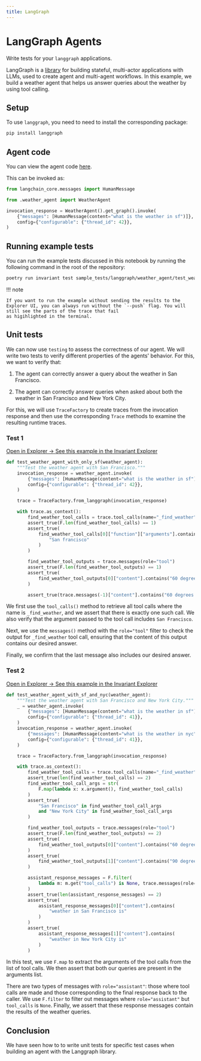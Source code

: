 ```yaml
---
title: LangGraph
---
```


# LangGraph Agents

<div class="subtitle">
Write tests for your <code>langgraph</code> applications.
</div>

LangGraph is a [library](https://github.com/langchain-ai/langgraph) for building stateful, multi-actor applications with LLMs, used to create agent and multi-agent workflows. In this example, we build a weather agent that helps us answer queries about the weather by using tool calling.

## Setup
To use `langgraph`, you need to need to install the corresponding package:

```bash
pip install langgraph
```

## Agent code

You can view the agent code [here](https://github.com/invariantlabs-ai/invariant/blob/main/testing/sample_tests/langgraph/weather_agent/weather_agent.py).

This can be invoked as:

```python
from langchain_core.messages import HumanMessage

from .weather_agent import WeatherAgent

invocation_response = WeatherAgent().get_graph().invoke(
    {"messages": [HumanMessage(content="what is the weather in sf")]},
    config={"configurable": {"thread_id": 42}},
)
```


## Running example tests

You can run the example tests discussed in this notebook by running the following command in the root of the repository:

```bash
poetry run invariant test sample_tests/langgraph/weather_agent/test_weather_agent.py --push --dataset_name langgraph_weather_agent
```

!!! note

    If you want to run the example without sending the results to the Explorer UI, you can always run without the `--push` flag. You will still see the parts of the trace that fail
    as higihlighted in the terminal.

## Unit tests

We can now use `testing` to assess the correctness of our agent. We will write two tests to verify different properties of the agents' behavior. For this, we want to verify that:

1. The agent can correctly answer a query about the weather in San Francisco.

2. The agent can correctly answer queries when asked about both the weather in San Francisco and New York City.

For this, we will use `TraceFactory` to create traces from the invocation response and then use the corresponding `Trace` methods to examine the resulting runtime traces.

### Test 1

<div class='tiles'>
<a target="_blank" href="https://explorer.invariantlabs.ai/u/hemang1729/langgraph_weather_agent-1733695457/t/1" class='tile'>
    <span class='tile-title'>Open in Explorer →</span>
    <span class='tile-description'>See this example in the Invariant Explorer</span>
</a>
</div>

```python
def test_weather_agent_with_only_sf(weather_agent):
    """Test the weather agent with San Francisco."""
    invocation_response = weather_agent.invoke(
        {"messages": [HumanMessage(content="what is the weather in sf")]},
        config={"configurable": {"thread_id": 42}},
    )

    trace = TraceFactory.from_langgraph(invocation_response)

    with trace.as_context():
        find_weather_tool_calls = trace.tool_calls(name="_find_weather")
        assert_true(F.len(find_weather_tool_calls) == 1)
        assert_true(
            find_weather_tool_calls[0]["function"]["arguments"].contains(
                "San francisco"
            )
        )

        find_weather_tool_outputs = trace.messages(role="tool")
        assert_true(F.len(find_weather_tool_outputs) == 1)
        assert_true(
            find_weather_tool_outputs[0]["content"].contains("60 degrees and foggy")
        )

        assert_true(trace.messages(-1)["content"].contains("60 degrees and foggy"))
```

We first use the `tool_calls()` method to retrieve all tool calls where the name is `_find_weather`, and we assert that there is exactly one such call. We also verify that the argument passed to the tool call includes `San Francisco`.

Next, we use the `messages()` method with the `role="tool"` filter to check the output for `_find_weather` tool call, ensuring that the content of this output contains our desired answer.

Finally, we confirm that the last message also includes our desired answer.

### Test 2

<div class='tiles'>
<a target="_blank" href="https://explorer.invariantlabs.ai/u/hemang1729/langgraph_weather_agent-1733695457/t/2" class='tile'>
    <span class='tile-title'>Open in Explorer →</span>
    <span class='tile-description'>See this example in the Invariant Explorer</span>
</a>
</div>

```python
def test_weather_agent_with_sf_and_nyc(weather_agent):
    """Test the weather agent with San Francisco and New York City."""
    _ = weather_agent.invoke(
        {"messages": [HumanMessage(content="what is the weather in sf")]},
        config={"configurable": {"thread_id": 41}},
    )
    invocation_response = weather_agent.invoke(
        {"messages": [HumanMessage(content="what is the weather in nyc")]},
        config={"configurable": {"thread_id": 41}},
    )

    trace = TraceFactory.from_langgraph(invocation_response)

    with trace.as_context():
        find_weather_tool_calls = trace.tool_calls(name="_find_weather")
        assert_true(len(find_weather_tool_calls) == 2)
        find_weather_tool_call_args = str(
            F.map(lambda x: x.argument(), find_weather_tool_calls)
        )
        assert_true(
            "San Francisco" in find_weather_tool_call_args
            and "New York City" in find_weather_tool_call_args
        )

        find_weather_tool_outputs = trace.messages(role="tool")
        assert_true(F.len(find_weather_tool_outputs) == 2)
        assert_true(
            find_weather_tool_outputs[0]["content"].contains("60 degrees and foggy")
        )
        assert_true(
            find_weather_tool_outputs[1]["content"].contains("90 degrees and sunny")
        )

        assistant_response_messages = F.filter(
            lambda m: m.get("tool_calls") is None, trace.messages(role="assistant")
        )
        assert_true(len(assistant_response_messages) == 2)
        assert_true(
            assistant_response_messages[0]["content"].contains(
                "weather in San Francisco is"
            )
        )
        assert_true(
            assistant_response_messages[1]["content"].contains(
                "weather in New York City is"
            )
        )
```
In this test, we use `F.map` to extract the arguments of the tool calls from the list of tool calls. We then assert that both our queries are present in the arguments list.

There are two types of messages with `role="assistant"`: those where tool calls are made and those corresponding to the final response back to the caller. We use `F.filter` to filter out messages where `role="assistant"` but `tool_calls` is `None`. Finally, we assert that these response messages contain the results of the weather queries.

## Conclusion

We have seen how to to write unit tests for specific test cases when building an agent with the Langgraph library.